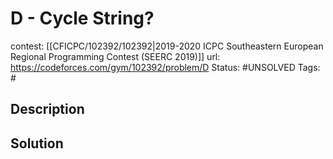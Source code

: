 # D - Cycle String?

contest: [[CFICPC/102392/102392|2019-2020 ICPC Southeastern European Regional Programming Contest (SEERC 2019)]]
url: https://codeforces.com/gym/102392/problem/D
Status: #UNSOLVED
Tags: #

## Description

## Solution

